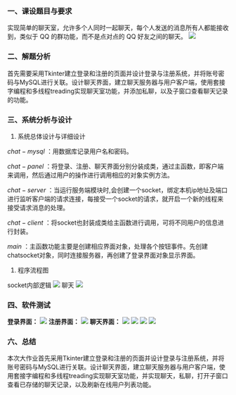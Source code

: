 ### 一、课设题目与要求
实现简单的聊天室，允许多个人同时一起聊天，每个人发送的消息所有人都能接收到，类似于 QQ 的群功能，而不是点对点的 QQ 好友之间的聊天。
![](聊天室.gif)
### 二、解题分析
首先需要采用Tkinter建立登录和注册的页面并设计登录与注册系统，并将账号密码与MySQL进行关联。设计聊天界面，建立聊天服务器与用户客户端，使用套接字编程和多线程treading实现聊天室功能，并添加私聊，以及子窗口查看聊天记录的功能。
### 三、系统分析与设计
1. 系统总体设计与详细设计

$chat-mysql$ ：用数据库记录用户名和密码。 

$chat-panel$ ：将登录、注册、聊天界面分别分装成类，通过主函数，即客户端来调用，然后通过用户的操作进行调用相应的对象实例方法。

$chat-server$ ：当运行服务端模块时,会创建一个socket，绑定本机ip地址及端口进行监听客户端的请求连接，每接受一个socket的请求，就开启一个新的线程来接受请求消息的处理。

$chat-client$ ：将socket也封装成类给主函数进行调用，可将不同用户的信息进行封装。

$main$ ：主函数功能主要是创建相应界面对象，处理各个按钮事件。先创建chatsocket对象，同时连接服务器，再创建了登录界面对象显示界面。
1. 程序流程图

socket内部逻辑
![](62b7040090775286c8804c3240cf73a.png)
聊天
![](28cac1e2dc4058349e2b2a1a56b9c3f.png)

### 四、软件测试
**登录界面：**
![](be6c6bb8ccdaa0845614d970212686f.png)
**注册界面：**
![](d592a430e8272842f53e18323be5939.png)
**聊天界面：**
![](44d4abece4750969630d26098904b0a.png)
![](1f5b06a7a1d1c4c2bfe60cc9140577a.png)
![](c88b702876a3226dd872e5d7f794d94.png)
![](a5c96ee8d8829316dc839571ac45bc2.png)
### 六、总结

本次大作业首先采用Tkinter建立登录和注册的页面并设计登录与注册系统，并将账号密码与MySQL进行关联。设计聊天界面，建立聊天服务器与用户客户端，使用套接字编程和多线程treading实现聊天室功能，并实现聊天，私聊，打开子窗口查看已存储的聊天记录，以及刷新在线用户列表功能。
